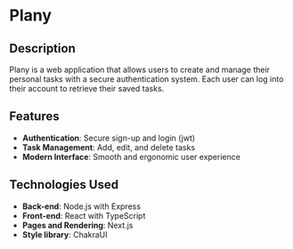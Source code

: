 # Plany

## Description
Plany is a web application that allows users to create and manage their personal tasks with a secure authentication system. Each user can log into their account to retrieve their saved tasks.

## Features
- **Authentication**: Secure sign-up and login (jwt)
- **Task Management**: Add, edit, and delete tasks
- **Modern Interface**: Smooth and ergonomic user experience

## Technologies Used
- **Back-end**: Node.js with Express
- **Front-end**: React with TypeScript
- **Pages and Rendering**: Next.js
- **Style library**: ChakraUI
